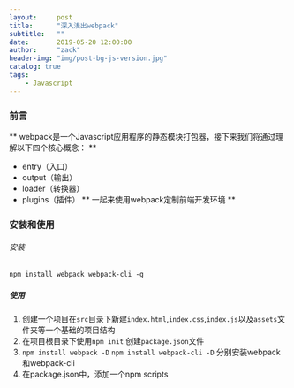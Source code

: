 ```yaml
---
layout:     post
title:      "深入浅出webpack"
subtitle:   ""
date:       2019-05-20 12:00:00
author:     "zack"
header-img: "img/post-bg-js-version.jpg"
catalog: true
tags:
    - Javascript
---
```


### 前言

** webpack是一个Javascript应用程序的静态模块打包器，接下来我们将通过理解以下四个核心概念： **
+ entry（入口）
+ output（输出）
+ loader（转换器）
+ plugins（插件）
** 一起来使用webpack定制前端开发环境 **

### 安装和使用

###### 安装
``` npm install webpack webpack-cli -g  ``` 
##### 使用
1. 创建一个项目在`src`目录下新建`index.html`,`index.css`,`index.js`以及`assets`文件夹等一个基础的项目结构
2. 在项目根目录下使用`npm init` 创建`package.json`文件
3. `npm install webpack -D`   `npm install webpack-cli -D`  分别安装webpack和webpack-cli
4. 在package.json中，添加一个npm scripts
